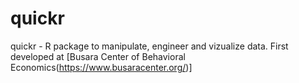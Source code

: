 # quickr
quickr -  R package to manipulate, engineer and vizualize data.
First developed at  [Busara Center of Behavioral Economics(https://www.busaracenter.org/)]

